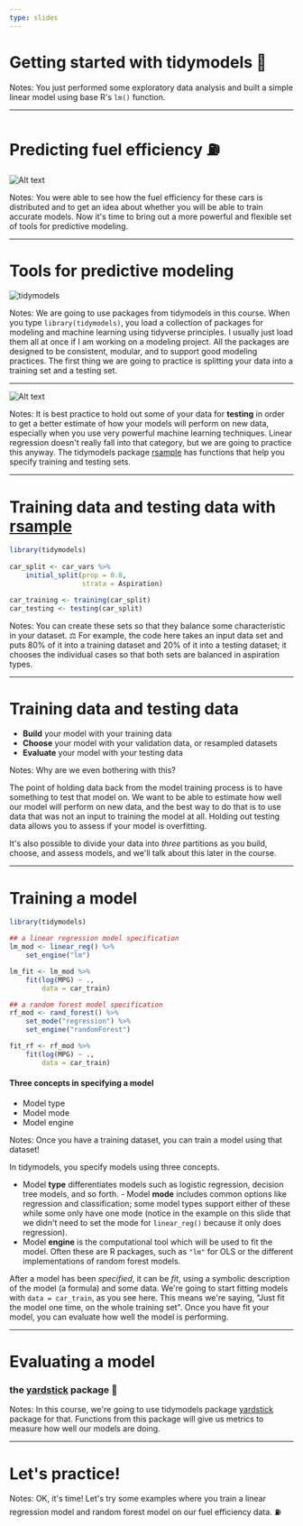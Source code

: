 ```yaml
---
type: slides
---
```


# Getting started with tidymodels 💫

Notes: You just performed some exploratory data analysis and built a simple linear model using base R's `lm()` function.


---

# Predicting fuel efficiency ⛽ 

![Alt text](https://github.com/juliasilge/supervised-ML-case-studies-course/blob/master/img/histogram.png?raw=true)

Notes: You were able to see how the fuel efficiency for these cars is distributed and to get an idea about whether you will be able to train accurate models. Now it's time to bring out a more powerful and flexible set of tools for predictive modeling. 

---

# Tools for predictive modeling

![tidymodels](https://github.com/juliasilge/supervised-ML-case-studies-course/blob/master/img/tidymodels_small.png?raw=true)

Notes: We are going to use packages from tidymodels in this course. When you type `library(tidymodels)`, you load a collection of packages for modeling and machine learning using tidyverse principles. I usually just load them all at once if I am working on a modeling project. All the packages are designed to be consistent, modular, and to support good modeling practices. The first thing we are going to practice is splitting your data into a training set and a testing set.

---

![Alt text](https://github.com/juliasilge/supervised-ML-case-studies-course/blob/master/img/testtrain.png?raw=true)

Notes: It is best practice to hold out some of your data for **testing** in order to get a better estimate of how your models will perform on new data, especially when you use very powerful machine learning techniques. Linear regression doesn't really fall into that category, but we are going to practice this anyway. The tidymodels package [rsample](https://tidymodels.github.io/rsample/) has functions that help you specify training and testing sets.

---

# Training data and testing data with [rsample](https://tidymodels.github.io/rsample/)

```r
library(tidymodels)
 
car_split <- car_vars %>%
    initial_split(prop = 0.8,
                  strata = Aspiration)

car_training <- training(car_split)
car_testing <- testing(car_split)
```

Notes: You can create these sets so that they balance some characteristic in your dataset. ⚖️ For example, the code here takes an input data set and puts 80% of it into a training dataset and 20% of it into a testing dataset; it chooses the individual cases so that both sets are balanced in aspiration types.

---

# Training data and testing data

- **Build** your model with your training data 
- **Choose** your model with your validation data, or resampled datasets 
- **Evaluate** your model with your testing data 

Notes:  Why are we even bothering with this? 

The point of holding data back from the model training process is to have something to test that model on. We want to be able to estimate how well our model will perform on new data, and the best way to do that is to use data that was not an input to training the model at all. Holding out testing data allows you to assess if your model is overfitting. 

It's also possible to divide your data into *three* partitions as you build, choose, and assess models, and we'll talk about this later in the course.

---

# Training a model

```r
library(tidymodels)

## a linear regression model specification
lm_mod <- linear_reg() %>%
    set_engine("lm")

lm_fit <- lm_mod %>%
    fit(log(MPG) ~ ., 
        data = car_train)

## a random forest model specification
rf_mod <- rand_forest() %>%
    set_mode("regression") %>%
    set_engine("randomForest")

fit_rf <- rf_mod %>%
    fit(log(MPG) ~ ., 
        data = car_train)        

```

#### Three concepts in specifying a model

- Model type
- Model mode
- Model engine

Notes: Once you have a training dataset, you can train a model using that dataset! 

In tidymodels, you specify models using three concepts. 

- Model **type** differentiates models such as logistic regression, decision tree models, and so forth. - Model **mode** includes common options like regression and classification; some model types support either of these while some only have one mode (notice in the example on this slide that we didn't need to set the mode for `linear_reg()` because it only does regression). 
- Model **engine** is the computational tool which will be used to fit the model. Often these are R packages, such as `"lm"` for OLS or the different implementations of random forest models.

After a model has been _specified_, it can be _fit_, using a symbolic description of the model (a formula) and some data. We're going to start fitting models with `data = car_train`, as you see here. This means we're saying, "Just fit the model one time, on the whole training set". Once you have fit your model, you can evaluate how well the model is performing. 

---

# Evaluating a model


### the [yardstick](https://tidymodels.github.io/yardstick/) package 📏


Notes:  In this course, we're going to use tidymodels package [yardstick](https://tidymodels.github.io/yardstick/) package for that. Functions from this package will give us metrics to measure how well our models are doing.

---

# Let's practice!

Notes: OK, it's time! Let's try some examples where you train a linear regression model and random forest model on our fuel efficiency data. ⛽ 












